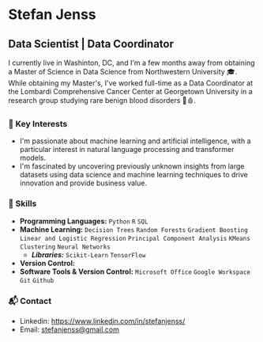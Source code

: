 # Stefan Jenss
## Data Scientist | Data Coordinator 

I currently live in Washinton, DC, and I'm a few months away from obtaining a Master of Science in Data Science from Northwestern University 🎓. 
While obtaining my Master's, I've worked full-time as a Data Coordinator at the Lombardi Comprehensive Cancer Center at Georgetown University in a research group studying rare benign blood disorders 🔬🩸.

### 🌟 Key Interests
- I'm passionate about machine learning and artificial intelligence, with a particular interest in natural language processing and transformer models.
- I'm fascinated by uncovering previously unknown insights from large datasets using data science and machine learning techniques to drive innovation and provide business value.

### 🧰 Skills
- **Programming Languages:** `Python` `R` `SQL`
- **Machine Learning:** `Decision Trees` `Random Forests` `Gradient Boosting` `Linear and Logistic Regression` `Principal Component Analysis` `KMeans Clustering` `Neural Networks`
  - ***Libraries:*** `Scikit-Learn` `TensorFlow`
- **Version Control:** 
- **Software Tools & Version Control:** `Microsoft Office` `Google Workspace` `Git` `Github`

### 📬 Contact
- Linkedin: https://www.linkedin.com/in/stefanjenss/
- Email: stefanjenss@gmail.com
